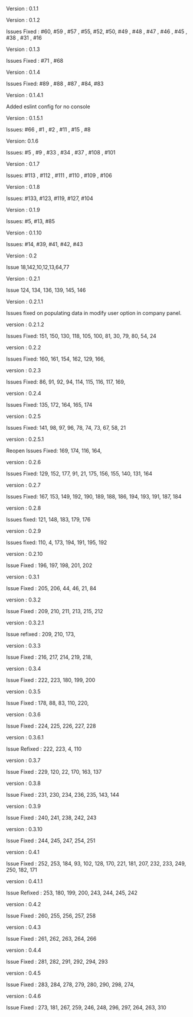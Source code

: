 Version : 0.1.1

Version : 0.1.2

Issues Fixed : #60, #59 , #57 , #55, #52, #50, #49 , #48 , #47 , #46 , #45 , #38 , #31 , #16

Version : 0.1.3

Issues Fixed : #71 , #68

Version : 0.1.4

Issues Fixed: #89 , #88 , #87 , #84, #83

Version : 0.1.4.1

Added eslint config for no console

Version : 0.1.5.1

Issues: #66 , #1 , #2 , #11 , #15 , #8

Version: 0.1.6

Issues: #5 , #9 , #33 , #34 , #37 , #108 , #101

Version : 0.1.7

Issues: #113 , #112 , #111 , #110 , #109 , #106

Version : 0.1.8

Issues: #133, #123, #119, #127, #104

Version : 0.1.9

Issues: #5, #13, #85

Version : 0.1.10

Issues: #14, #39, #41, #42, #43

Version : 0.2

Issue 18,142,10,12,13,64,77

Version : 0.2.1

Issue 124, 134, 136, 139, 145, 146

Version : 0.2.1.1

Issues fixed on populating data in modify user option in company panel.

version : 0.2.1.2

Issues Fixed: 151, 150, 130, 118, 105, 100, 81, 30, 79, 80, 54, 24

version : 0.2.2

Issues Fixed: 160, 161, 154, 162, 129, 166, 

version : 0.2.3

Issues Fixed: 86, 91, 92, 94, 114, 115, 116, 117, 169, 

version : 0.2.4

Issues Fixed: 135, 172, 164, 165, 174

version : 0.2.5

Issues Fixed: 141, 98, 97, 96, 78, 74, 73, 67, 58, 21

version : 0.2.5.1

Reopen Issues Fixed: 169, 174, 116, 164,

version : 0.2.6

Issues Fixed: 129, 152, 177, 91, 21, 175, 156, 155, 140, 131, 164

version : 0.2.7

Issues Fixed: 167, 153, 149, 192, 190, 189, 188, 186, 194, 193, 191, 187, 184

version : 0.2.8

Issues fixed: 121, 148, 183, 179, 176

version : 0.2.9

Issues fixed: 110, 4, 173, 194, 191, 195, 192

version : 0.2.10

Issue Fixed : 196, 197, 198, 201, 202 

version : 0.3.1

Issue Fixed : 205, 206, 44, 46, 21, 84

version : 0.3.2

Issue Fixed : 209, 210, 211, 213, 215, 212

version : 0.3.2.1

Issue refixed : 209, 210, 173, 

version : 0.3.3

Issue Fixed : 216, 217, 214, 219, 218, 

version : 0.3.4

Issue Fixed : 222, 223, 180, 199, 200

version : 0.3.5

Issue Fixed : 178, 88, 83, 110, 220, 

version : 0.3.6

Issue Fixed : 224, 225, 226, 227, 228

version : 0.3.6.1

Issue Refixed : 222, 223, 4, 110

version : 0.3.7

Issue Fixed : 229, 120, 22, 170, 163, 137

version : 0.3.8

Issue Fixed : 231, 230, 234, 236, 235, 143, 144

version : 0.3.9

Issue Fixed : 240, 241, 238, 242, 243

version : 0.3.10

Issue Fixed : 244, 245, 247, 254, 251

version : 0.4.1

Issue Fixed : 252, 253, 184, 93, 102, 128, 170, 221, 181, 207, 232, 233, 249, 250, 182, 171

version : 0.4.1.1

Issue Refixed : 253, 180, 199, 200, 243, 244, 245, 242

version : 0.4.2

Issue Fixed : 260, 255, 256, 257, 258

version : 0.4.3

Issue Fixed : 261, 262, 263, 264, 266

version : 0.4.4

Issue Fixed : 281, 282, 291, 292, 294, 293

version : 0.4.5

Issue Fixed : 283, 284, 278, 279, 280, 290, 298,  274,

version : 0.4.6

Issue Fixed : 273, 181, 267, 259, 246, 248, 296, 297, 264, 263, 310


